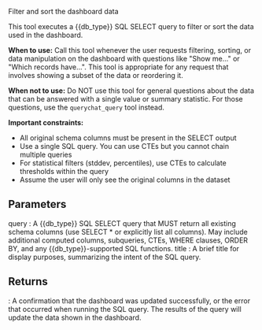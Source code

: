 Filter and sort the dashboard data

This tool executes a {{db_type}} SQL SELECT query to filter or sort the data used in the dashboard.

**When to use:** Call this tool whenever the user requests filtering, sorting, or data manipulation on the dashboard with questions like "Show me..." or "Which records have...". This tool is appropriate for any request that involves showing a subset of the data or reordering it.

**When not to use:** Do NOT use this tool for general questions about the data that can be answered with a single value or summary statistic. For those questions, use the `querychat_query` tool instead.

**Important constraints:**

- All original schema columns must be present in the SELECT output
- Use a single SQL query. You can use CTEs but you cannot chain multiple queries
- For statistical filters (stddev, percentiles), use CTEs to calculate thresholds within the query
- Assume the user will only see the original columns in the dataset


Parameters
----------
query :
    A {{db_type}} SQL SELECT query that MUST return all existing schema columns (use SELECT * or explicitly list all columns). May include additional computed columns, subqueries, CTEs, WHERE clauses, ORDER BY, and any {{db_type}}-supported SQL functions.
title :
    A brief title for display purposes, summarizing the intent of the SQL query.

Returns
-------
:
    A confirmation that the dashboard was updated successfully, or the error that occurred when running the SQL query. The results of the query will update the data shown in the dashboard.

